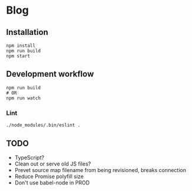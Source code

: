 # Blog

## Installation

```
npm install
npm run build
npm start
```

## Development workflow
```
npm run build
# OR
npm run watch
```

### Lint
```
./node_modules/.bin/eslint .
```

## TODO

* TypeScript?
* Clean out or serve old JS files?
* Prevet source map filename from being revisioned, breaks connection
* Reduce Promise polyfill size
* Don't use babel-node in PROD
